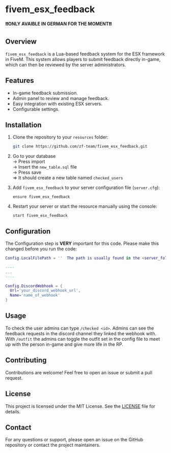 # fivem_esx_feedback

**❗️❗️ONLY AVAIBLE IN GERMAN FOR THE MOMENT❗️❗️**

## Overview

`fivem_esx_feedback` is a Lua-based feedback system for the ESX framework in FiveM. This system allows players to submit feedback directly in-game, which can then be reviewed by the server administrators.

## Features

- In-game feedback submission.
- Admin panel to review and manage feedback.
- Easy integration with existing ESX servers.
- Configurable settings.

## Installation

1. Clone the repository to your `resources` folder:
    ```sh
    git clone https://github.com/zf-team/fivem_esx_feedback.git
    ```

2. Go to your database <br>
   -> Press import <br>
   -> Insert the `new_table.sql` file <br>
   -> Press save <br>
   => It should create a new table named `checked_users` <br>

4. Add `fivem_esx_feedback` to your server configuration file (`server.cfg`):
    ```plaintext
    ensure fivem_esx_feedback
    ```

5. Restart your server or start the resource manually using the console:
    ```plaintext
    start fivem_esx_feedback
    ```

## Configuration

The Configuration step is **VERY** important for this code. Please make this changed before you run the code:

```lua
Config.LocalFilePath = ''  The path is usually found in the <server_folder>\txData\default\data. There should be a file named playersDB.json. PUT THE PATH OF THAT FILE IN THERE

----
...
----

Config.DiscordWebhook = {
  Url='your_discord_webhook_url',
  Name='name_of_webhook'
}
```

## Usage

To check the user admins can type `/checked <id>`. Admins can see the feedback requests in the discord channel they linked the webhook with.
With `/outfit` the admins can toggle the outfit set in the config file to meet up with the person in-game and give more life in the RP.

## Contributing

Contributions are welcome! Feel free to open an issue or submit a pull request.

## License

This project is licensed under the MIT License. See the [LICENSE](LICENSE) file for details.

## Contact

For any questions or support, please open an issue on the GitHub repository or contact the project maintainers.

